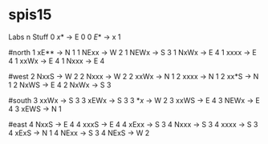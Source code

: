 # spis15
Labs n Stuff
0 *x** -> E 0
0 *E** -> x 1

#north
1 xE** -> N 1
1 NExx -> W 2
1 NEWx -> S 3
1 NxWx -> E 4
1 xxxx -> E 4
1 xxWx -> E 4
1 Nxxx -> E 4

#west
2 NxxS -> W 2
2 Nxxx -> W 2
2 xxWx -> N 1
2 xxxx -> N 1
2 xx*S -> N 1
2 NxWS -> E 4
2 NxWx -> S 3

#south
3 xxWx -> S 3
3 xEWx -> S 3
3 **x* -> W 2
3 xxWS -> E 4
3 NEWx -> E 4
3 xEWS -> N 1

#east
4 NxxS -> E 4
4 xxxS -> E 4
4 xExx -> S 3
4 Nxxx -> S 3
4 xxxx -> S 3
4 xExS -> N 1
4 NExx -> S 3
4 NExS -> W 2
